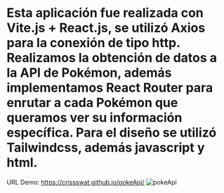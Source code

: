 # Esta aplicación fue realizada con Vite.js + React.js, se utilizó Axios para la conexión de tipo http. Realizamos la obtención de datos a la API de Pokémon, además implementamos React Router para enrutar a cada Pokémon que queramos ver su información específica. Para el diseño se utilizó Tailwindcss, además javascript y html.

URL Demo: https://crissswat.github.io/pokeApi/
![pokeApi](https://github.com/CrissSWAT/pokeApi/assets/32597254/c88d957e-07d9-4630-8fe6-44fbb19e4ce0)
